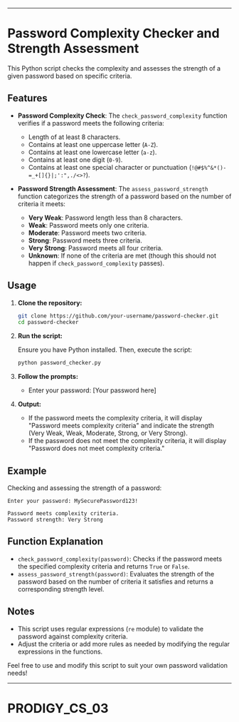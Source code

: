 
---

# Password Complexity Checker and Strength Assessment

This Python script checks the complexity and assesses the strength of a given password based on specific criteria.

## Features

- **Password Complexity Check**: The `check_password_complexity` function verifies if a password meets the following criteria:
  - Length of at least 8 characters.
  - Contains at least one uppercase letter (`A-Z`).
  - Contains at least one lowercase letter (`a-z`).
  - Contains at least one digit (`0-9`).
  - Contains at least one special character or punctuation (`!@#$%^&*()-=_+[]{}|;':",./<>?`).

- **Password Strength Assessment**: The `assess_password_strength` function categorizes the strength of a password based on the number of criteria it meets:
  - **Very Weak**: Password length less than 8 characters.
  - **Weak**: Password meets only one criteria.
  - **Moderate**: Password meets two criteria.
  - **Strong**: Password meets three criteria.
  - **Very Strong**: Password meets all four criteria.
  - **Unknown**: If none of the criteria are met (though this should not happen if `check_password_complexity` passes).

## Usage

1. **Clone the repository:**

   ```bash
   git clone https://github.com/your-username/password-checker.git
   cd password-checker
   ```

2. **Run the script:**

   Ensure you have Python installed. Then, execute the script:

   ```bash
   python password_checker.py
   ```

3. **Follow the prompts:**

   - Enter your password: [Your password here]

4. **Output:**

   - If the password meets the complexity criteria, it will display "Password meets complexity criteria" and indicate the strength (Very Weak, Weak, Moderate, Strong, or Very Strong).
   - If the password does not meet the complexity criteria, it will display "Password does not meet complexity criteria."

## Example

Checking and assessing the strength of a password:

```
Enter your password: MySecurePassword123!

Password meets complexity criteria.
Password strength: Very Strong
```

## Function Explanation

- `check_password_complexity(password)`: Checks if the password meets the specified complexity criteria and returns `True` or `False`.
- `assess_password_strength(password)`: Evaluates the strength of the password based on the number of criteria it satisfies and returns a corresponding strength level.

## Notes

- This script uses regular expressions (`re` module) to validate the password against complexity criteria.
- Adjust the criteria or add more rules as needed by modifying the regular expressions in the functions.

Feel free to use and modify this script to suit your own password validation needs!

---

# PRODIGY_CS_03
